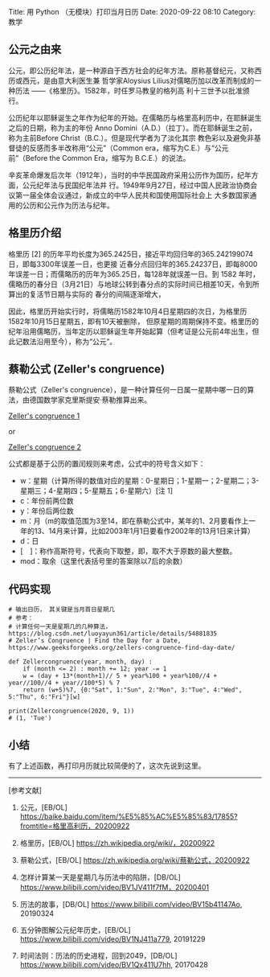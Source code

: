 Title: 用 Python （无模块）打印当月日历
Date: 2020-09-22 08:10
Category: 教学

## 公元之由来

公元，即公历纪年法，是一种源自于西方社会的纪年方法。原称基督纪元，又称西历或西元，是由意大利医生兼
哲学家Aloysius Lilius对儒略历加以改革而制成的一种历法 ——《格里历》。1582年，时任罗马教皇的格列高
利十三世予以批准颁行。

公历纪年以耶稣诞生之年作为纪年的开始。在儒略历与格里高利历中，在耶稣诞生之后的日期，称为主的年份 Anno 
Domini（A.D.）（拉丁）。而在耶稣诞生之前，称为主前Before Christ（B.C.）。但是现代学者为了淡化其宗
教色彩以及避免非基督徒的反感而多半改称用“公元”（Common era，缩写为C.E.）与“公元前”（Before the 
Common Era，缩写为 B.C.E.）的说法。

辛亥革命爆发后次年（1912年），当时的中华民国政府采用公历作为国历，纪年方面，公元纪年法与民国纪年法并
行。1949年9月27日，经过中国人民政治协商会议第一届全体会议通过，新成立的中华人民共和国使用国际社会上
大多数国家通用的公历和公元作为历法与纪年。

## 格里历介绍

格里历 [2] 的历年平均长度为365.2425日，接近平均回归年的365.242199074日，即每3300年误差一日，也更接
近春分点回归年的365.24237日，即每8000年误差一日；而儒略历的历年为365.25日，每128年就误差一日。到 1582 
年时，儒略历的春分日（3月21日）与地球公转到春分点的实际时间已相差10天，令到所算出的复活节日期与实际的
春分的间隔逐渐增大，

因此，格里历开始实行时，将儒略历1582年10月4日星期四的次日，为格里历1582年10月15日星期五，即有10天被删除，
但原星期的周期保持不变。格里历的纪年沿用儒略历，当年定历以耶稣诞生年开始起算（但考证是公元前4年出生，但
此记数法沿用至今），称为“公元”。

## 蔡勒公式 (Zeller's congruence)

蔡勒公式（Zeller's congruence），是一种计算任何一日属一星期中哪一日的算法，由德国数学家克里斯提安·蔡勒推算出来。

[Zeller's congruence 1](https://wikimedia.org/api/rest_v1/media/math/render/svg/c65e11cd656b95b753e220dbec1d7441d572aa7e)

or 

[Zeller's congruence 2](https://wikimedia.org/api/rest_v1/media/math/render/svg/b671ee256387a51343ba0c42524286a25ece7a41)

公式都是基于公历的置闰规则来考虑，公式中的符号含义如下：

* w：星期（计算所得的数值对应的星期：0-星期日；1-星期一；2-星期二；3-星期三；4-星期四；5-星期五；6-星期六）[注 1]
* c：年份前两位数
* y：年份后两位数
* m：月（m的取值范围为3至14，即在蔡勒公式中，某年的1、2月要看作上一年的13、14月来计算，比如2003年1月1日要看作2002年的13月1日来计算）
* d：日
* [　]：称作高斯符号，代表向下取整，即，取不大于原数的最大整数。
* mod：取余（这里代表括号里的答案除以7后的余数）

## 代码实现

```python3
# 输出日历， 其关键是当月首日星期几
# 参考： 
# 计算任何一天是星期几的几种算法， https://blog.csdn.net/luoyayun361/article/details/54881835
# Zeller’s Congruence | Find the Day for a Date, https://www.geeksforgeeks.org/zellers-congruence-find-day-date/

def Zellercongruence(year, month, day) : 
    if (month <= 2) : month += 12; year -= 1
    w = (day + 13*(month+1)// 5 + year%100 + year%100//4 + year//100//4 + year//100*5) % 7
    return (w+5)%7, {0:"Sat", 1:"Sun", 2:"Mon", 3:"Tue", 4:"Wed", 5:"Thu", 6:"Fri"}[w]

print(Zellercongruence(2020, 9, 1))
# (1, 'Tue')
```

## 小结

有了上述函数，再打印月历就比较简便的了，这次先说到这里。


----------
[参考文献]

1. 公元，[EB/OL] https://baike.baidu.com/item/%E5%85%AC%E5%85%83/17855?fromtitle=格里高利历，20200922

2. 格里历，[EB/OL] https://zh.wikipedia.org/wiki/，20200922

3. 蔡勒公式，[EB/OL] https://zh.wikipedia.org/wiki/蔡勒公式，20200922

4. 怎样计算某一天是星期几与历法中的陷阱，[DB/OL] https://www.bilibili.com/video/BV1JV411f7fM，20200401

5. 历法的故事，[DB/OL] https://www.bilibili.com/video/BV15b41147Ao, 20190324

6. 五分钟图解公元纪年历史，[EB/OL] https://www.bilibili.com/video/BV1NJ411a779, 20191229

7. 时间法则：历法的历史进程，回到2049，[DB/OL] https://www.bilibili.com/video/BV1Qx411U7hh, 20170428

